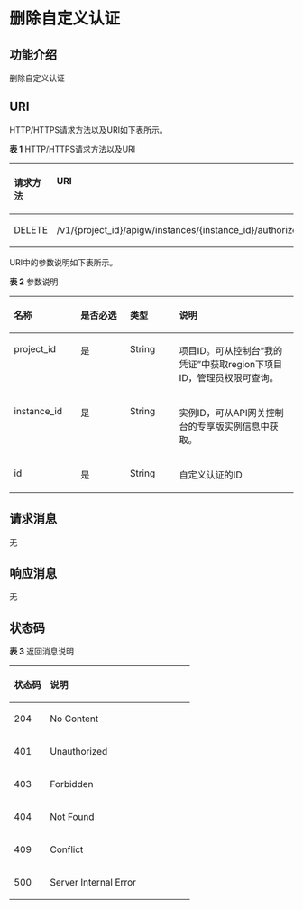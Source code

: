 # 删除自定义认证<a name="ZH-CN_TOPIC_0000001082221311"></a>

## 功能介绍<a name="zh-cn_topic_0225569042_section66524352"></a>

删除自定义认证

## URI<a name="zh-cn_topic_0225569042_section61848258"></a>

HTTP/HTTPS请求方法以及URI如下表所示。

**表 1**  HTTP/HTTPS请求方法以及URI

<a name="zh-cn_topic_0225569042_table27084002"></a>
<table><thead align="left"><tr id="zh-cn_topic_0225569042_row40355780"><th class="cellrowborder" valign="top" width="20%" id="mcps1.2.3.1.1"><p id="zh-cn_topic_0225569042_p47592766"><a name="zh-cn_topic_0225569042_p47592766"></a><a name="zh-cn_topic_0225569042_p47592766"></a>请求方法</p>
</th>
<th class="cellrowborder" valign="top" width="80%" id="mcps1.2.3.1.2"><p id="zh-cn_topic_0225569042_p29808828"><a name="zh-cn_topic_0225569042_p29808828"></a><a name="zh-cn_topic_0225569042_p29808828"></a>URI</p>
</th>
</tr>
</thead>
<tbody><tr id="zh-cn_topic_0225569042_row65704871"><td class="cellrowborder" valign="top" width="20%" headers="mcps1.2.3.1.1 "><p id="zh-cn_topic_0225569042_p20494310"><a name="zh-cn_topic_0225569042_p20494310"></a><a name="zh-cn_topic_0225569042_p20494310"></a>DELETE</p>
</td>
<td class="cellrowborder" valign="top" width="80%" headers="mcps1.2.3.1.2 "><p id="zh-cn_topic_0225569042_p49426402"><a name="zh-cn_topic_0225569042_p49426402"></a><a name="zh-cn_topic_0225569042_p49426402"></a>/v1/{project_id}/apigw/instances/{instance_id}/authorizers/{id}</p>
</td>
</tr>
</tbody>
</table>

URI中的参数说明如下表所示。

**表 2**  参数说明

<a name="zh-cn_topic_0225569042_table38510415"></a>
<table><thead align="left"><tr id="zh-cn_topic_0225569042_row62423067"><th class="cellrowborder" valign="top" width="23.46765323467653%" id="mcps1.2.5.1.1"><p id="zh-cn_topic_0225569042_p23103637"><a name="zh-cn_topic_0225569042_p23103637"></a><a name="zh-cn_topic_0225569042_p23103637"></a>名称</p>
</th>
<th class="cellrowborder" valign="top" width="17.348265173482652%" id="mcps1.2.5.1.2"><p id="zh-cn_topic_0225569042_p59455291"><a name="zh-cn_topic_0225569042_p59455291"></a><a name="zh-cn_topic_0225569042_p59455291"></a>是否必选</p>
</th>
<th class="cellrowborder" valign="top" width="17.348265173482652%" id="mcps1.2.5.1.3"><p id="zh-cn_topic_0225569042_p51149303"><a name="zh-cn_topic_0225569042_p51149303"></a><a name="zh-cn_topic_0225569042_p51149303"></a>类型</p>
</th>
<th class="cellrowborder" valign="top" width="41.835816418358164%" id="mcps1.2.5.1.4"><p id="zh-cn_topic_0225569042_p49452846"><a name="zh-cn_topic_0225569042_p49452846"></a><a name="zh-cn_topic_0225569042_p49452846"></a>说明</p>
</th>
</tr>
</thead>
<tbody><tr id="zh-cn_topic_0225569042_row5785398914"><td class="cellrowborder" valign="top" width="23.46765323467653%" headers="mcps1.2.5.1.1 "><p id="zh-cn_topic_0225569042_p118581710090"><a name="zh-cn_topic_0225569042_p118581710090"></a><a name="zh-cn_topic_0225569042_p118581710090"></a>project_id</p>
</td>
<td class="cellrowborder" valign="top" width="17.348265173482652%" headers="mcps1.2.5.1.2 "><p id="zh-cn_topic_0225569042_p98581110496"><a name="zh-cn_topic_0225569042_p98581110496"></a><a name="zh-cn_topic_0225569042_p98581110496"></a>是</p>
</td>
<td class="cellrowborder" valign="top" width="17.348265173482652%" headers="mcps1.2.5.1.3 "><p id="zh-cn_topic_0225569042_p1785871017910"><a name="zh-cn_topic_0225569042_p1785871017910"></a><a name="zh-cn_topic_0225569042_p1785871017910"></a>String</p>
</td>
<td class="cellrowborder" valign="top" width="41.835816418358164%" headers="mcps1.2.5.1.4 "><p id="zh-cn_topic_0225569042_p198580106913"><a name="zh-cn_topic_0225569042_p198580106913"></a><a name="zh-cn_topic_0225569042_p198580106913"></a>项目ID。可从控制台“我的凭证”中获取region下项目ID，管理员权限可查询。</p>
</td>
</tr>
<tr id="zh-cn_topic_0225569042_row192658915910"><td class="cellrowborder" valign="top" width="23.46765323467653%" headers="mcps1.2.5.1.1 "><p id="zh-cn_topic_0225569042_p1780913159538"><a name="zh-cn_topic_0225569042_p1780913159538"></a><a name="zh-cn_topic_0225569042_p1780913159538"></a>instance_id</p>
</td>
<td class="cellrowborder" valign="top" width="17.348265173482652%" headers="mcps1.2.5.1.2 "><p id="zh-cn_topic_0225569042_p9809215115310"><a name="zh-cn_topic_0225569042_p9809215115310"></a><a name="zh-cn_topic_0225569042_p9809215115310"></a>是</p>
</td>
<td class="cellrowborder" valign="top" width="17.348265173482652%" headers="mcps1.2.5.1.3 "><p id="zh-cn_topic_0225569042_p1280914152538"><a name="zh-cn_topic_0225569042_p1280914152538"></a><a name="zh-cn_topic_0225569042_p1280914152538"></a>String</p>
</td>
<td class="cellrowborder" valign="top" width="41.835816418358164%" headers="mcps1.2.5.1.4 "><p id="zh-cn_topic_0225569042_p1880914157537"><a name="zh-cn_topic_0225569042_p1880914157537"></a><a name="zh-cn_topic_0225569042_p1880914157537"></a>实例ID，可从API网关控制台的专享版实例信息中获取。</p>
</td>
</tr>
<tr id="zh-cn_topic_0225569042_row46257610"><td class="cellrowborder" valign="top" width="23.46765323467653%" headers="mcps1.2.5.1.1 "><p id="zh-cn_topic_0225569042_p55878963"><a name="zh-cn_topic_0225569042_p55878963"></a><a name="zh-cn_topic_0225569042_p55878963"></a>id</p>
</td>
<td class="cellrowborder" valign="top" width="17.348265173482652%" headers="mcps1.2.5.1.2 "><p id="zh-cn_topic_0225569042_p29902160"><a name="zh-cn_topic_0225569042_p29902160"></a><a name="zh-cn_topic_0225569042_p29902160"></a>是</p>
</td>
<td class="cellrowborder" valign="top" width="17.348265173482652%" headers="mcps1.2.5.1.3 "><p id="zh-cn_topic_0225569042_p6155914"><a name="zh-cn_topic_0225569042_p6155914"></a><a name="zh-cn_topic_0225569042_p6155914"></a>String</p>
</td>
<td class="cellrowborder" valign="top" width="41.835816418358164%" headers="mcps1.2.5.1.4 "><p id="zh-cn_topic_0225569042_p28867016"><a name="zh-cn_topic_0225569042_p28867016"></a><a name="zh-cn_topic_0225569042_p28867016"></a>自定义认证的ID</p>
</td>
</tr>
</tbody>
</table>

## 请求消息<a name="zh-cn_topic_0225569042_section19763417"></a>

无

## 响应消息<a name="zh-cn_topic_0225569042_section57332943"></a>

无

## 状态码<a name="zh-cn_topic_0225569042_section43653029"></a>

**表 3**  返回消息说明

<a name="zh-cn_topic_0225569042_table61047417"></a>
<table><thead align="left"><tr id="zh-cn_topic_0225569042_row36318009"><th class="cellrowborder" valign="top" width="20%" id="mcps1.2.3.1.1"><p id="zh-cn_topic_0225569042_p56077582"><a name="zh-cn_topic_0225569042_p56077582"></a><a name="zh-cn_topic_0225569042_p56077582"></a>状态码</p>
</th>
<th class="cellrowborder" valign="top" width="80%" id="mcps1.2.3.1.2"><p id="zh-cn_topic_0225569042_p45990271"><a name="zh-cn_topic_0225569042_p45990271"></a><a name="zh-cn_topic_0225569042_p45990271"></a>说明</p>
</th>
</tr>
</thead>
<tbody><tr id="zh-cn_topic_0225569042_row34224502"><td class="cellrowborder" valign="top" width="20%" headers="mcps1.2.3.1.1 "><p id="zh-cn_topic_0225569042_p20721240"><a name="zh-cn_topic_0225569042_p20721240"></a><a name="zh-cn_topic_0225569042_p20721240"></a>204</p>
</td>
<td class="cellrowborder" valign="top" width="80%" headers="mcps1.2.3.1.2 "><p id="zh-cn_topic_0225569042_p13445195614478"><a name="zh-cn_topic_0225569042_p13445195614478"></a><a name="zh-cn_topic_0225569042_p13445195614478"></a>No Content</p>
</td>
</tr>
<tr id="zh-cn_topic_0225569042_row6290062"><td class="cellrowborder" valign="top" width="20%" headers="mcps1.2.3.1.1 "><p id="zh-cn_topic_0225569042_p39733023"><a name="zh-cn_topic_0225569042_p39733023"></a><a name="zh-cn_topic_0225569042_p39733023"></a>401</p>
</td>
<td class="cellrowborder" valign="top" width="80%" headers="mcps1.2.3.1.2 "><p id="zh-cn_topic_0225569042_p64258296"><a name="zh-cn_topic_0225569042_p64258296"></a><a name="zh-cn_topic_0225569042_p64258296"></a>Unauthorized</p>
</td>
</tr>
<tr id="zh-cn_topic_0225569042_row41453760"><td class="cellrowborder" valign="top" width="20%" headers="mcps1.2.3.1.1 "><p id="zh-cn_topic_0225569042_p2311385"><a name="zh-cn_topic_0225569042_p2311385"></a><a name="zh-cn_topic_0225569042_p2311385"></a>403</p>
</td>
<td class="cellrowborder" valign="top" width="80%" headers="mcps1.2.3.1.2 "><p id="zh-cn_topic_0225569042_p13949586"><a name="zh-cn_topic_0225569042_p13949586"></a><a name="zh-cn_topic_0225569042_p13949586"></a>Forbidden</p>
</td>
</tr>
<tr id="zh-cn_topic_0225569042_row7278408"><td class="cellrowborder" valign="top" width="20%" headers="mcps1.2.3.1.1 "><p id="zh-cn_topic_0225569042_p52680147"><a name="zh-cn_topic_0225569042_p52680147"></a><a name="zh-cn_topic_0225569042_p52680147"></a>404</p>
</td>
<td class="cellrowborder" valign="top" width="80%" headers="mcps1.2.3.1.2 "><p id="zh-cn_topic_0225569042_p39233519"><a name="zh-cn_topic_0225569042_p39233519"></a><a name="zh-cn_topic_0225569042_p39233519"></a>Not Found</p>
</td>
</tr>
<tr id="zh-cn_topic_0225569042_row17557355"><td class="cellrowborder" valign="top" width="20%" headers="mcps1.2.3.1.1 "><p id="zh-cn_topic_0225569042_p12859618"><a name="zh-cn_topic_0225569042_p12859618"></a><a name="zh-cn_topic_0225569042_p12859618"></a>409</p>
</td>
<td class="cellrowborder" valign="top" width="80%" headers="mcps1.2.3.1.2 "><p id="zh-cn_topic_0225569042_p34996158"><a name="zh-cn_topic_0225569042_p34996158"></a><a name="zh-cn_topic_0225569042_p34996158"></a>Conflict</p>
</td>
</tr>
<tr id="zh-cn_topic_0225569042_row46529974"><td class="cellrowborder" valign="top" width="20%" headers="mcps1.2.3.1.1 "><p id="zh-cn_topic_0225569042_p10831524"><a name="zh-cn_topic_0225569042_p10831524"></a><a name="zh-cn_topic_0225569042_p10831524"></a>500</p>
</td>
<td class="cellrowborder" valign="top" width="80%" headers="mcps1.2.3.1.2 "><p id="zh-cn_topic_0225569042_p4938218"><a name="zh-cn_topic_0225569042_p4938218"></a><a name="zh-cn_topic_0225569042_p4938218"></a>Server Internal Error</p>
</td>
</tr>
</tbody>
</table>

